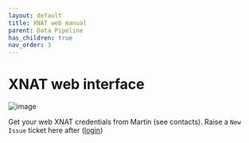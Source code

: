 ```yaml
---
layout: default
title: XNAT web manual
parent: Data Pipeline
has_children: true
nav_order: 3
---
```


# XNAT web interface

![image](https://user-images.githubusercontent.com/40626584/200375125-744e7633-ecd2-41eb-b602-e5a25528e872.png)


Get your web XNAT credentials from Martin (see contacts). Raise a `New Issue` ticket here after ([login](https://armos05.github.io/docs/Getting%20Started/Contacts/))

